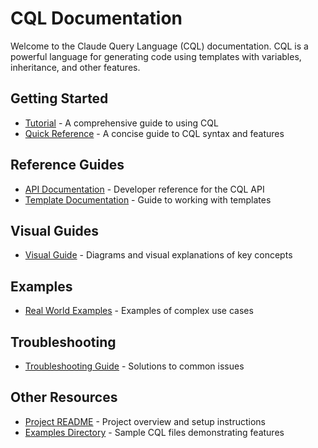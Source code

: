 # CQL Documentation

Welcome to the Claude Query Language (CQL) documentation. CQL is a powerful language for generating code using templates with variables, inheritance, and other features.

## Getting Started

- [Tutorial](tutorial.md) - A comprehensive guide to using CQL
- [Quick Reference](quick_reference.md) - A concise guide to CQL syntax and features

## Reference Guides

- [API Documentation](api_documentation.md) - Developer reference for the CQL API
- [Template Documentation](template_documentation.md) - Guide to working with templates

## Visual Guides

- [Visual Guide](visual_guide.md) - Diagrams and visual explanations of key concepts

## Examples

- [Real World Examples](real_world_examples.md) - Examples of complex use cases

## Troubleshooting

- [Troubleshooting Guide](troubleshooting.md) - Solutions to common issues

## Other Resources

- [Project README](../README.md) - Project overview and setup instructions
- [Examples Directory](../examples/) - Sample CQL files demonstrating features
